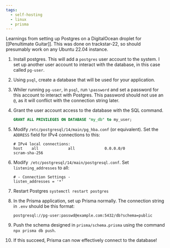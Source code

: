 ```yaml
---
tags:
  - self-hosting
  - linux
  - prisma
---
```

Learnings from setting up Postgres on a DigitalOcean droplet for [[Penultimate Guitar]].  This was done on trackstar-22, so should presumably work on any Ubuntu 22.04 instance.

1. Install postgres. This will add a `postgres` user account to the system. I set up another user account to interact with the database, in this case called `pg-user`.
2. Using `psql`, create a database that will be used for your application.
3. Whiler running `pg-user`, in `psql`, run `\password` and set a password for this account to interact with Postgres.  This password should not use an `@`, as it will conflict with the connection string later. 
4. Grant the user account access to the database with the SQL command. 

    ```sql
    GRANT ALL PRIVILEGES ON DATABASE "my_db" to my_user;
    ```

5. Modify `/etc/postgresql/14/main/pg_hba.conf` (or equivalent). Set the `ADDRESS` field for IPv4 connections to this:

    ```
    # IPv4 local connections:
    host    all             all             0.0.0.0/0              scram-sha-256
    ```

5. Modify  `/etc/postgresql/14/main/postgresql.conf`.  Set `listening_addresses` to all:

    ```
    # - Connection Settings -
    listen_addresses = '*'
    ```

6. Restart Postgres `systemctl restart postgres`
7. In the Prisma application, set up Prisma normally.  The connection string in `.env` should be this format:

    ```
    postgresql://pg-user:passwd@example.com:5432/db?schema=public
    ```

8. Push the schema designed in `prisma/schema.prisma` using the command `npx prisma db push`.
9. If this succeed, Prisma can now effectively connect to the database!